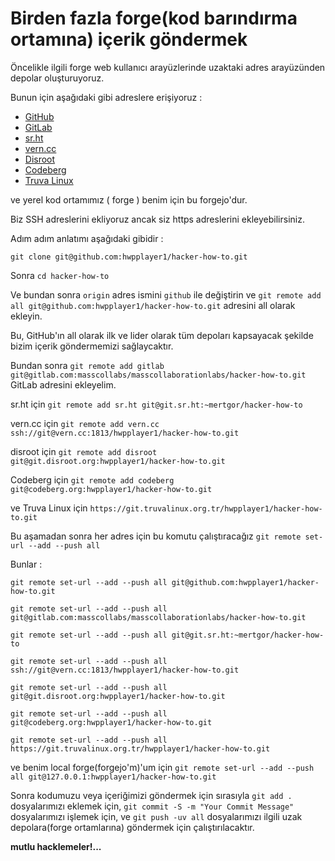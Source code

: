 # Birden fazla forge(kod barındırma ortamına) içerik göndermek

Öncelikle ilgili forge web kullanıcı arayüzlerinde uzaktaki adres arayüzünden depolar oluşturuyoruz.

Bunun için aşağıdaki gibi adreslere erişiyoruz : 

* [GitHub](https://github.com/hwpplayer1/hacker-how-to)
* [GitLab](https://gitlab.com/masscollabs/masscollaborationlabs/hacker-how-to)
* [sr.ht](https://git.sr.ht/~mertgor/hacker-how-to)
* [vern.cc](https://git.vern.cc/hwpplayer1/hacker-how-to)
* [Disroot](https://git.disroot.org/hwpplayer1/hacker-how-to)
* [Codeberg](https://codeberg.org/hwpplayer1/hacker-how-to)
* [Truva Linux](https://git.truvalinux.org.tr/hwpplayer1/hacker-how-to)

ve yerel kod ortamımız ( forge ) benim için bu forgejo'dur.

Biz SSH adreslerini ekliyoruz ancak siz https adreslerini ekleyebilirsiniz.

Adım adım anlatımı aşağıdaki gibidir : 

```git clone git@github.com:hwpplayer1/hacker-how-to.git```

Sonra ```cd hacker-how-to```

Ve bundan sonra ```origin``` adres ismini ```github``` ile değiştirin ve ```git remote add all git@github.com:hwpplayer1/hacker-how-to.git``` adresini all olarak ekleyin.

Bu, GitHub'ın all olarak ilk ve lider olarak tüm depoları kapsayacak şekilde bizim içerik göndermemizi sağlaycaktır.

Bundan sonra  ```git remote add gitlab git@gitlab.com:masscollabs/masscollaborationlabs/hacker-how-to.git``` GitLab adresini ekleyelim.

sr.ht için ```git remote add sr.ht git@git.sr.ht:~mertgor/hacker-how-to```

vern.cc için ```git remote add vern.cc ssh://git@vern.cc:1813/hwpplayer1/hacker-how-to.git```

disroot için ```git remote add disroot git@git.disroot.org:hwpplayer1/hacker-how-to.git```

Codeberg için ```git remote add codeberg git@codeberg.org:hwpplayer1/hacker-how-to.git```

ve Truva Linux için ```https://git.truvalinux.org.tr/hwpplayer1/hacker-how-to.git```

Bu aşamadan sonra her adres için bu komutu çalıştıracağız ```git remote set-url --add --push all``` 

Bunlar :


```git remote set-url --add --push all git@github.com:hwpplayer1/hacker-how-to.git```

```git remote set-url --add --push all git@gitlab.com:masscollabs/masscollaborationlabs/hacker-how-to.git```

```git remote set-url --add --push all git@git.sr.ht:~mertgor/hacker-how-to```

```git remote set-url --add --push all ssh://git@vern.cc:1813/hwpplayer1/hacker-how-to.git```

```git remote set-url --add --push all git@git.disroot.org:hwpplayer1/hacker-how-to.git```

```git remote set-url --add --push all git@codeberg.org:hwpplayer1/hacker-how-to.git```

```git remote set-url --add --push all https://git.truvalinux.org.tr/hwpplayer1/hacker-how-to.git```

ve benim local forge(forgejo'm)'um için ```git remote set-url --add --push all git@127.0.0.1:hwpplayer1/hacker-how-to.git```

Sonra kodumuzu veya içeriğimizi göndermek için sırasıyla  ```git add .``` dosyalarımızı eklemek için,  ```git commit -S -m "Your Commit Message"``` dosyalarımızı işlemek için, ve ```git push -uv all``` dosyalarımızı ilgili uzak depolara(forge ortamlarına) göndermek için çalıştırılacaktır.

**mutlu hacklemeler!...**
